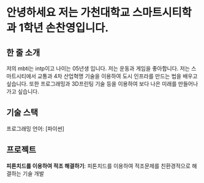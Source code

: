 # 안녕하세요 저는 가천대학교 스마트시티학과 1학년 손찬영입니다.

## 한 줄 소개
저의 mbti는 intp이고 나이는 05년생 입니다. 저는 운동과 게임을 좋아합니다. 저는 스마트시티에서 교통과 4차 산업혁명 기술을 이용하여 도시 인프라를 만드는 법을 배우고 싶습니다. 또한 프로그래밍과 3D프린팅 기술 등을 이용하여 보다 나은 미래를 만들어나가고 싶습니다.

## 기술 스택
프로그래밍 언어: [파이썬]

## 프로젝트
**피톤치드를 이용하여 적조 해결하기**: 피톤치드를 이용하여 적조문제를 친환경적으로 해결하는 기술 개발
